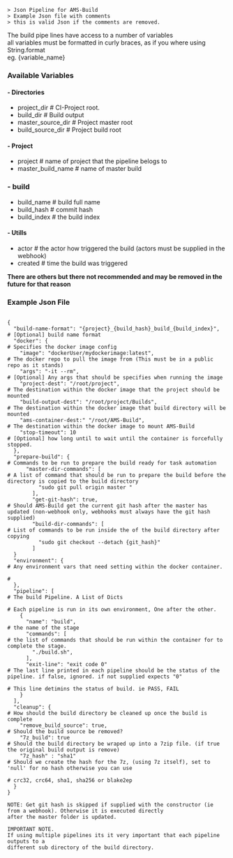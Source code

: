 ```
> Json Pipeline for AMS-Build
> Example Json file with comments
> this is valid Json if the comments are removed.
```

 The build pipe lines have access to a number of variables  
 all variables must be formatted in curly braces, as if you where using String.format  
 eg. {variable_name}  
 
### Available Variables
#### - Directories
- project_dir               # CI-Project root.
- build_dir                 # Build output
- master_source_dir         # Project master root
- build_source_dir          # Project build root

#### - Project
- project                   # name of project that the pipeline belogs to
- master_build_name         # name of master build

### - build
- build_name                # build full name
- build_hash                # commit hash 
- build_index               # the build index

#### - Utills
- actor                     # the actor how triggered the build (actors must be supplied in the webhook)
- created                   # time the build was triggered


**There are others but there not recommended and may be removed in the future for that reason**

### Example Json File
```

{
  "build-name-format": "{project}_{build_hash}_build_{build_index}",            # [Optional] build name format
  "docker": {                                                                   # Specifies the docker image config
    "image": "dockerUser/mydockerimage:latest",                                 # The docker repo to pull the image from (This must be in a public repo as it stands)
    "args": "-it --rm",                                                         # [Optional] Any args that should be specifies when running the image
    "project-dest": "/root/project",                                            # The destination within the docker image that the project should be mounted
    "build-output-dest": "/root/project/Builds",                                # The destination within the docker image that build directory will be mounted
    "ams-container-dest:" "/root/AMS-Build",                                    # The destination within the docker image to mount AMS-Build
    "stop-timeout": 10                                                          # [Optional] how long until to wait until the container is forcefully stopped.
  },
  "prepare-build": {                                                            # Commands to be run to prepare the build ready for task automation
      "master-dir-commands": [                                                  # A list of command that should be run to prepare the build before the directory is copied to the build directory
          "sudo git pull origin master "
        ],
        "get-git-hash": true,                                                   # Should AMS-Build get the current git hash after the master has updated (non-webhook only, webhooks must always have the git hash supplied)
        "build-dir-commands": [                                                 # List of commands to be run inside the of the build directory after copying
          "sudo git checkout --detach {git_hash}"
        ]
  }
  "environment": {                                                              # Any environment vars that need setting within the docker container.
                                                                                #
  },
  "pipeline": [                                                                 # The build Pipeline. A List of Dicts
                                                                                # Each pipeline is run in its own environment, One after the other.
    {
      "name": "build",                                                          # the name of the stage
      "commands": [                                                             # the list of commands that should be run within the container for to complete the stage.
        "./build.sh",                                                           
      ],
      "exit-line": "exit code 0"                                                # The last line printed in each pipeline should be the status of the pipeline. if false, ignored. if not supplied expects "0"
                                                                                # This line detimins the status of build. ie PASS, FAIL
    }
  ],
  "cleanup": {                                                                  # How should the build directory be cleaned up once the build is complete
    "remove_build_source": true,                                                # Should the build source be removed?
    "7z_build": true                                                            # Should the build directory be wraped up into a 7zip file. (if true the original build output is remove)
    "7z_hash" : "sha1"                                                          # Should we create the hash for the 7z, (using 7z itself), set to 'null' for no hash otherwise you can use
                                                                                # crc32, crc64, sha1, sha256 or blake2ep 
  }
}
```

```
NOTE: Get git hash is skipped if supplied with the constructor (ie from a webhook). Otherwise it is executed directly
after the master folder is updated.
```

```
IMPORTANT NOTE.
If using multiple pipelines its it very important that each pipeline outputs to a 
different sub directory of the build directory.
```
